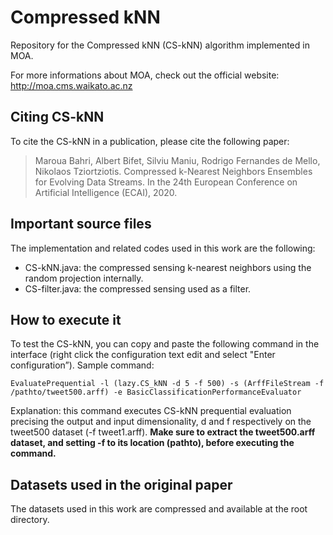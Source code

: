 # Compressed kNN
Repository for the Compressed kNN (CS-kNN) algorithm implemented in MOA.

For more informations about MOA, check out the official website: 
http://moa.cms.waikato.ac.nz

## Citing CS-kNN
To cite the CS-kNN in a publication, please cite the following paper: 
> Maroua Bahri, Albert Bifet, Silviu Maniu, Rodrigo Fernandes de Mello, Nikolaos Tziortziotis.
> Compressed k-Nearest Neighbors Ensembles for Evolving Data Streams. In the 24th European Conference on Artificial Intelligence (ECAI), 2020.

## Important source files
The implementation and related codes used in this work are the following: 
* CS-kNN.java: the compressed sensing k-nearest neighbors using the random projection internally.
* CS-filter.java: the compressed sensing used as a filter.

## How to execute it
To test the CS-kNN, you can copy and paste the following command in the interface (right click the configuration text edit and select "Enter configuration”).
Sample command: 

`EvaluatePrequential -l (lazy.CS_kNN -d 5 -f 500) -s (ArffFileStream -f /pathto/tweet500.arff) -e BasicClassificationPerformanceEvaluator`

Explanation: this command executes CS-kNN prequential evaluation precising the output and input dimensionality, d and f respectively on the tweet500 dataset (-f tweet1.arff). 
**Make sure to extract the tweet500.arff dataset, and setting -f to its location (pathto), before executing the command.**

## Datasets used in the original paper
The datasets used in this work are compressed and available at the root directory. 
